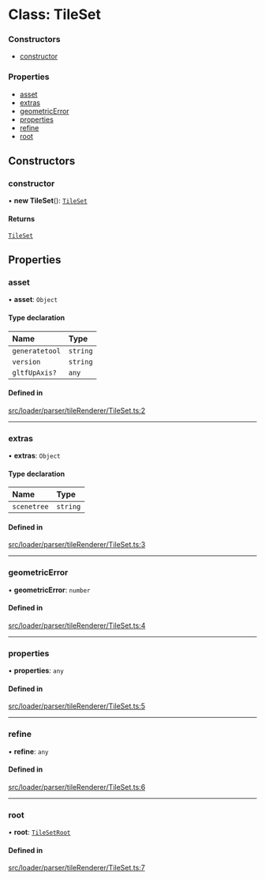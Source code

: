 # Class: TileSet

### Constructors

- [constructor](TileSet.md#constructor)

### Properties

- [asset](TileSet.md#asset)
- [extras](TileSet.md#extras)
- [geometricError](TileSet.md#geometricerror)
- [properties](TileSet.md#properties)
- [refine](TileSet.md#refine)
- [root](TileSet.md#root)

## Constructors

### constructor

• **new TileSet**(): [`TileSet`](TileSet.md)

#### Returns

[`TileSet`](TileSet.md)

## Properties

### asset

• **asset**: `Object`

#### Type declaration

| Name | Type |
| :------ | :------ |
| `generatetool` | `string` |
| `version` | `string` |
| `gltfUpAxis?` | `any` |

#### Defined in

[src/loader/parser/tileRenderer/TileSet.ts:2](https://github.com/Orillusion/orillusion/blob/main/src/loader/parser/tileRenderer/TileSet.ts#L2)

___

### extras

• **extras**: `Object`

#### Type declaration

| Name | Type |
| :------ | :------ |
| `scenetree` | `string` |

#### Defined in

[src/loader/parser/tileRenderer/TileSet.ts:3](https://github.com/Orillusion/orillusion/blob/main/src/loader/parser/tileRenderer/TileSet.ts#L3)

___

### geometricError

• **geometricError**: `number`

#### Defined in

[src/loader/parser/tileRenderer/TileSet.ts:4](https://github.com/Orillusion/orillusion/blob/main/src/loader/parser/tileRenderer/TileSet.ts#L4)

___

### properties

• **properties**: `any`

#### Defined in

[src/loader/parser/tileRenderer/TileSet.ts:5](https://github.com/Orillusion/orillusion/blob/main/src/loader/parser/tileRenderer/TileSet.ts#L5)

___

### refine

• **refine**: `any`

#### Defined in

[src/loader/parser/tileRenderer/TileSet.ts:6](https://github.com/Orillusion/orillusion/blob/main/src/loader/parser/tileRenderer/TileSet.ts#L6)

___

### root

• **root**: [`TileSetRoot`](TileSetRoot.md)

#### Defined in

[src/loader/parser/tileRenderer/TileSet.ts:7](https://github.com/Orillusion/orillusion/blob/main/src/loader/parser/tileRenderer/TileSet.ts#L7)
